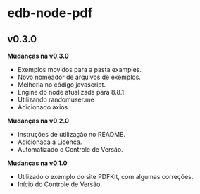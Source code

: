 # edb-node-pdf #
## v0.3.0 ##

**Mudanças na v0.3.0**

- Exemplos movidos para a pasta examples.
- Novo nomeador de arquivos de exemplos.
- Melhoria no código javascript.
- Engine do node atualizada para 8.8.1.
- Utilizando randomuser.me
- Adicionado axios.

**Mudanças na v0.2.0**

- Instruções de utilização no README.
- Adicionada a Licença.
- Automatizado o Controle de Versão.

**Mudanças na v0.1.0**

- Utilizado o exemplo do site PDFKit, com algumas correções.
- Início do Controle de Versão.